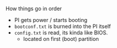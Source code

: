 How things go in order

- PI gets power / starts booting
- `bootconf.txt` is burned into the PI itself
- `config.txt` is read, its kinda like BIOS.
  - located on first (boot) partition
